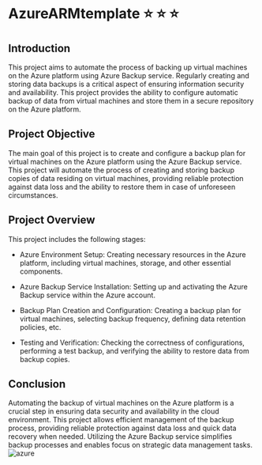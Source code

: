 # AzureARMtemplate :star: :star: :star:




## Introduction
This project aims to automate the process of backing up virtual machines on the Azure platform using Azure Backup service. Regularly creating and storing data backups is a critical aspect of ensuring information security and availability. This project provides the ability to configure automatic backup of data from virtual machines and store them in a secure repository on the Azure platform.

## Project Objective
The main goal of this project is to create and configure a backup plan for virtual machines on the Azure platform using the Azure Backup service. This project will automate the process of creating and storing backup copies of data residing on virtual machines, providing reliable protection against data loss and the ability to restore them in case of unforeseen circumstances.

## Project Overview
This project includes the following stages:

- Azure Environment Setup: Creating necessary resources in the Azure platform, including virtual machines, storage, and other essential components.

- Azure Backup Service Installation: Setting up and activating the Azure Backup service within the Azure account.

- Backup Plan Creation and Configuration: Creating a backup plan for virtual machines, selecting backup frequency, defining data retention policies, etc.

- Testing and Verification: Checking the correctness of configurations, performing a test backup, and verifying the ability to restore data from backup copies.


## Conclusion
Automating the backup of virtual machines on the Azure platform is a crucial step in ensuring data security and availability in the cloud environment. This project allows efficient management of the backup process, providing reliable protection against data loss and quick data recovery when needed. Utilizing the Azure Backup service simplifies backup processes and enables focus on strategic data management tasks.
![azure](https://upload.wikimedia.org/wikipedia/commons/thumb/f/fa/Microsoft_Azure.svg/1200px-Microsoft_Azure.svg.png)
